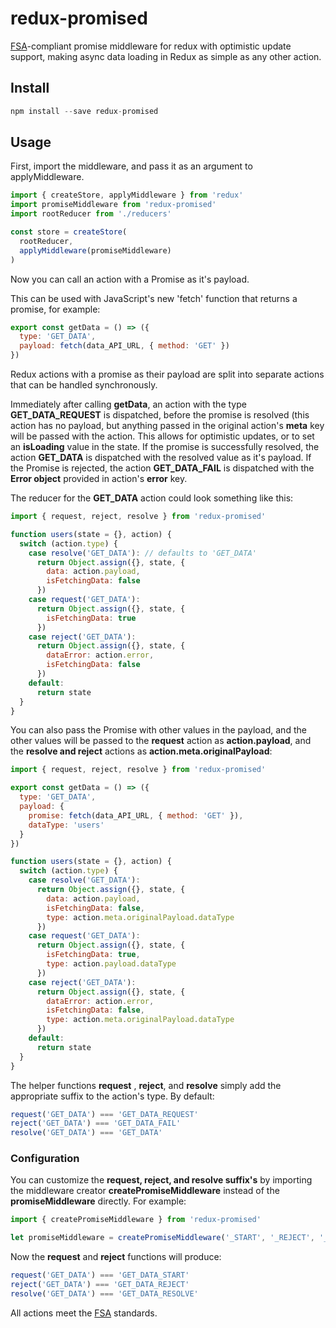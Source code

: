 # redux-promised
[FSA](https://github.com/acdlite/flux-standard-action)-compliant promise middleware for redux with optimistic update support, making async data loading in Redux as simple as any other action.

## Install

```js
npm install --save redux-promised
```

## Usage

First, import the middleware, and pass it as an argument to applyMiddleware.

```js
import { createStore, applyMiddleware } from 'redux'
import promiseMiddleware from 'redux-promised'
import rootReducer from './reducers'

const store = createStore(
  rootReducer,
  applyMiddleware(promiseMiddleware)
)
```

Now you can call an action with a Promise as it's payload.

This can be used with JavaScript's new 'fetch' function that returns a promise, for example:

```js
export const getData = () => ({
  type: 'GET_DATA',
  payload: fetch(data_API_URL, { method: 'GET' })
})
```

Redux actions with a promise as their payload are split into separate actions that can be handled synchronously.

Immediately after calling **getData**, an action with the type **GET_DATA_REQUEST** is dispatched, before the promise is resolved (this action has no payload, but anything passed in the original action's **meta** key will be passed with the action. This allows for optimistic updates, or to set an **isLoading** value in the state.
If the promise is successfully resolved, the action **GET_DATA** is dispatched with the resolved value as it's payload.
If the Promise is rejected, the action **GET_DATA_FAIL** is dispatched with the **Error object** provided in action's **error** key.

The reducer for the **GET_DATA** action could look something like this:

```js
import { request, reject, resolve } from 'redux-promised'

function users(state = {}, action) {
  switch (action.type) {
    case resolve('GET_DATA'): // defaults to 'GET_DATA'
      return Object.assign({}, state, {
        data: action.payload,
        isFetchingData: false
      })
    case request('GET_DATA'):
      return Object.assign({}, state, {
        isFetchingData: true
      })
    case reject('GET_DATA'):
      return Object.assign({}, state, {
        dataError: action.error,
        isFetchingData: false
      })
    default:
      return state
  }
}
```

You can also pass the Promise with other values in the payload, and the other values will be passed to the **request** action as **action.payload**, and the **resolve and reject** actions as **action.meta.originalPayload**:

```js
import { request, reject, resolve } from 'redux-promised'

export const getData = () => ({
  type: 'GET_DATA',
  payload: {
    promise: fetch(data_API_URL, { method: 'GET' }),
    dataType: 'users'
  }
})

function users(state = {}, action) {
  switch (action.type) {
    case resolve('GET_DATA'):
      return Object.assign({}, state, {
        data: action.payload,
        isFetchingData: false,
        type: action.meta.originalPayload.dataType
      })
    case request('GET_DATA'):
      return Object.assign({}, state, {
        isFetchingData: true,
        type: action.payload.dataType
      })
    case reject('GET_DATA'):
      return Object.assign({}, state, {
        dataError: action.error,
        isFetchingData: false,
        type: action.meta.originalPayload.dataType
      })
    default:
      return state
  }
}
```

The helper functions **request** , **reject**, and **resolve** simply add the appropriate suffix to the action's type.  By default:

```js
request('GET_DATA') === 'GET_DATA_REQUEST'
reject('GET_DATA') === 'GET_DATA_FAIL'
resolve('GET_DATA') === 'GET_DATA'
```

### Configuration

You can customize the **request, reject, and resolve suffix's** by importing the middleware creator **createPromiseMiddleware** instead of the **promiseMiddleware** directly. For example:

```js
import { createPromiseMiddleware } from 'redux-promised'

let promiseMiddleware = createPromiseMiddleware('_START', '_REJECT', '_RESOLVE')
```

Now the **request** and **reject** functions will produce:

```js
request('GET_DATA') === 'GET_DATA_START'
reject('GET_DATA') === 'GET_DATA_REJECT'
resolve('GET_DATA') === 'GET_DATA_RESOLVE'
```

All actions meet the [FSA](https://github.com/acdlite/flux-standard-action) standards.
